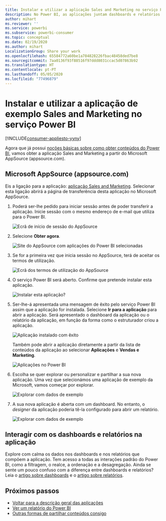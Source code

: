 ```yaml
---
title: Instalar e utilizar a aplicação Sales and Marketing no serviço Power BI
description: No Power BI, as aplicações juntam dashboards e relatórios num único local. Instale a aplicação Sales and Marketing a partir do AppSource.
author: mihart
ms.reviewer: ''
ms.service: powerbi
ms.subservice: powerbi-consumer
ms.topic: conceptual
ms.date: 02/19/2020
ms.author: mihart
LocalizationGroup: Share your work
ms.openlocfilehash: 65584772a60be1a784828226fbac48458ded7be8
ms.sourcegitcommit: 7aa0136f93f88516f97ddd8031ccac5d07863b92
ms.translationtype: HT
ms.contentlocale: pt-PT
ms.lasthandoff: 05/05/2020
ms.locfileid: "77496879"
---
```

# <a name="install-and-use-the-sample-sales-and-marketing-app-in-the-power-bi-service"></a>Instalar e utilizar a aplicação de exemplo Sales and Marketing no serviço Power BI

[!INCLUDE[consumer-appliesto-yyny](../includes/consumer-appliesto-yyny.md)]

Agora que já possui [noções básicas sobre como obter conteúdos do Power BI](end-user-app-view.md), vamos obter a aplicação Sales and Marketing a partir do Microsoft AppSource (appsource.com). 


## <a name="microsoft-appsource-appsourcecom"></a>Microsoft AppSource (appsource.com)
Eis a ligação para a aplicação: [aplicação Sales and Marketing](https://appsource.microsoft.com/product/power-bi/microsoft-retail-analysis-sample.salesandmarketingsample?tab=Overview). Selecionar esta ligação abrirá a página de transferência desta aplicação no Microsoft AppSource. 

1. Poderá ser-lhe pedido para iniciar sessão antes de poder transferir a aplicação. Inicie sessão com o mesmo endereço de e-mail que utiliza para o Power BI. 

    ![Ecrã de início de sessão do AppSource  ](./media/end-user-app-marketing/power-bi-sign-in.png)

2. Selecione **Obter agora**. 

    ![Site do AppSource com aplicações do Power BI selecionadas  ](./media/end-user-app-marketing/power-bi-get-now.png)


3. Se for a primeira vez que inicia sessão no AppSource, terá de aceitar os termos de utilização. 

    ![Ecrã dos termos de utilização do AppSource  ](./media/end-user-app-marketing/power-bi-term.png)


4. O serviço Power BI será aberto. Confirme que pretende instalar esta aplicação.

    ![Instalar esta aplicação?  ](./media/end-user-apps/power-bi-app-install.png)

5. Ser-lhe-á apresentada uma mensagem de êxito pelo serviço Power BI assim que a aplicação for instalada. Selecione **Ir para a aplicação** para abrir a aplicação. Será apresentado o dashboard da aplicação ou o relatório da aplicação, em função da forma como o estruturador criou a aplicação.

    ![Aplicação instalado com êxito ](./media/end-user-apps/power-bi-app-ready.png)

    Também pode abrir a aplicação diretamente a partir da lista de conteúdos da aplicação ao selecionar **Aplicações** e **Vendas e Marketing**.

    ![Aplicações no Power BI](./media/end-user-apps/power-bi-apps.png)


6. Escolha se quer explorar ou personalizar e partilhar a sua nova aplicação. Uma vez que selecionámos uma aplicação de exemplo da Microsoft, vamos começar por explorar. 

    ![Explorar com dados de exemplo](./media/end-user-apps/power-bi-explore.png)

7.  A sua nova aplicação é aberta com um dashboard. No entanto, o *designer* da aplicação poderia tê-la configurado para abrir um relatório.  

    ![Explorar com dados de exemplo](./media/end-user-apps/power-bi-new-app.png)




## <a name="interact-with-the-dashboards-and-reports-in-the-app"></a>Interagir com os dashboards e relatórios na aplicação
Explore com calma os dados nos dashboards e nos relatórios que compõem a aplicação. Tem acesso a todas as interações padrão do Power BI, como a filtragem, o realce, a ordenação e a desagregação.  Ainda se sente um pouco confuso com a diferença entre dashboards e relatórios?  Leia o [artigo sobre dashboards](end-user-dashboards.md) e o [artigo sobre relatórios](end-user-reports.md).  




## <a name="next-steps"></a>Próximos passos
* [Voltar para a descrição geral das aplicações](end-user-apps.md)
* [Ver um relatório do Power BI](end-user-report-open.md)
* [Outras formas de partilhar conteúdos consigo](end-user-shared-with-me.md)

